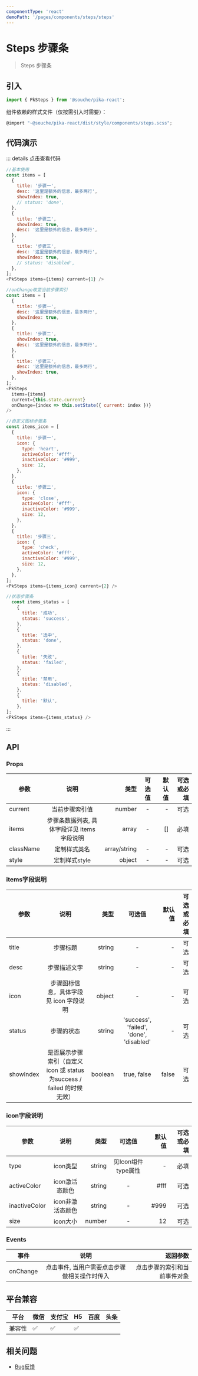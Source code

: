 ```yaml
---
componentType: 'react'
demoPath: '/pages/components/steps/steps'
---
```

# Steps 步骤条
> Steps 步骤条

## 引入
```js
import { PkSteps } from '@souche/pika-react';
```
组件依赖的样式文件（仅按需引入时需要）：
```js
@import "~@souche/pika-react/dist/style/components/steps.scss";
```
## 代码演示

::: details 点击查看代码

```js
//基本使用
const items = [
  {
    title: '步骤一',
    desc: '这里是额外的信息，最多两行',
    showIndex: true,
    // status: 'done',
  },
  {
    title: '步骤二',
    showIndex: true,
    desc: '这里是额外的信息，最多两行',
  },
  {
    title: '步骤三',
    desc: '这里是额外的信息，最多两行',
    showIndex: true,
    // status: 'disabled',
  },
];
<PkSteps items={items} current={1} />

//onChange改变当前步骤索引
const items = [
  {
    title: '步骤一',
    desc: '这里是额外的信息，最多两行',
    showIndex: true,
  },
  {
    title: '步骤二',
    showIndex: true,
    desc: '这里是额外的信息，最多两行',
  },
  {
    title: '步骤三',
    desc: '这里是额外的信息，最多两行',
    showIndex: true,
  },
];
<PkSteps
  items={items}
  current={this.state.current}
  onChange={index => this.setState({ current: index })}
/>

//自定义图标步骤条
const items_icon = [
  {
    title: '步骤一',
    icon: {
      type: 'heart',
      activeColor: '#fff',
      inactiveColor: '#999',
      size: 12,
    },
  },
  {
    title: '步骤二',
    icon: {
      type: 'close',
      activeColor: '#fff',
      inactiveColor: '#999',
      size: 12,
    },
  },
  {
    title: '步骤三',
    icon: {
      type: 'check',
      activeColor: '#fff',
      inactiveColor: '#999',
      size: 12,
    },
  },
];
<PkSteps items={items_icon} current={2} />

//状态步骤条
  const items_status = [
    {
      title: '成功',
      status: 'success',
    },
    {
      title: '选中',
      status: 'done',
    },
    {
      title: '失败',
      status: 'failed',
    },
    {
      title: '禁用',
      status: 'disabled',
    },
    {
      title: '默认',
    },
];
<PkSteps items={items_status} />

```
:::

## API
### Props
| 参数          | 说明           | 类型   | 可选值         | 默认值 | 可选或必填 |
| ------------- |:-------------:| -----:|:-------------:| -----:| --------:|
| current       | 当前步骤索引值  | number |    -     |    -    | 可选 |
| items        | 步骤条数据列表, 具体字段详见 items 字段说明 | array |   -   |   []  | 必填 |
| className     | 定制样式类名    | array/string |   -   | - | 可选 |
| style         | 定制样式style  | object | -      |  -  | 可选 |

### items字段说明
| 参数          | 说明           | 类型   | 可选值         | 默认值 | 可选或必填 |
| ------------- |:-------------:| -----:|:-------------:| -----:| --------:|
| title        | 步骤标题   | string |    -     |    -    | 可选 |
| desc         | 步骤描述文字 | string |   -   |   -  | 可选 |
| icon         | 步骤图标信息，具体字段见 icon 字段说明 | object |   -   | - | 可选 |
| status       | 步骤的状态  | string | 'success', 'failed', 'done', 'disabled' |  -  | 可选 |
| showIndex    | 是否展示步骤索引（自定义icon 或 status为success / failed 的时候无效）| boolean | true, false | false | 可选 |

### icon字段说明
| 参数          | 说明           | 类型   | 可选值         | 默认值 | 可选或必填 |
| ------------- |:-------------:| -----:|:-------------:| -----:| --------:|
| type        | icon类型   | string |  见Icon组件 type属性  |    -    | 必填 |
| activeColor | icon激活态颜色 | string |   -   |   #fff  | 可选 |
| inactiveColor | icon非激活态颜色 | string |   -   |   #999  | 可选 |
| size       | icon大小  | number |  -  |  12  | 可选 |

### Events
| 事件          | 说明           | 返回参数             |
| ------------- |:-------------:| -------------------:|
| onChange      | 点击事件, 当用户需要点击步骤做相关操作时传入 | 点击步骤的索引和当前事件对象 |

## 平台兼容

| 平台   | 微信 | 支付宝 | H5  | 百度 | 头条 |
| ------ | ---- | ------ | --- | ---- | ---- |
| 兼容性 | ✅    | ✅      | ✅   |      |      |

## 相关问题

- [Bug反馈](https://git.souche-inc.com/souhce-Taro/pika-ui/issues/new)